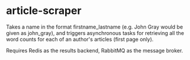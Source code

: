 # article-scraper

Takes a name in the format firstname_lastname (e.g. John Gray would be given as john_gray), and triggers asynchronous tasks for retrieving all the word counts for each of an author's articles (first page only).

Requires Redis as the results backend, RabbitMQ as the message broker. 
